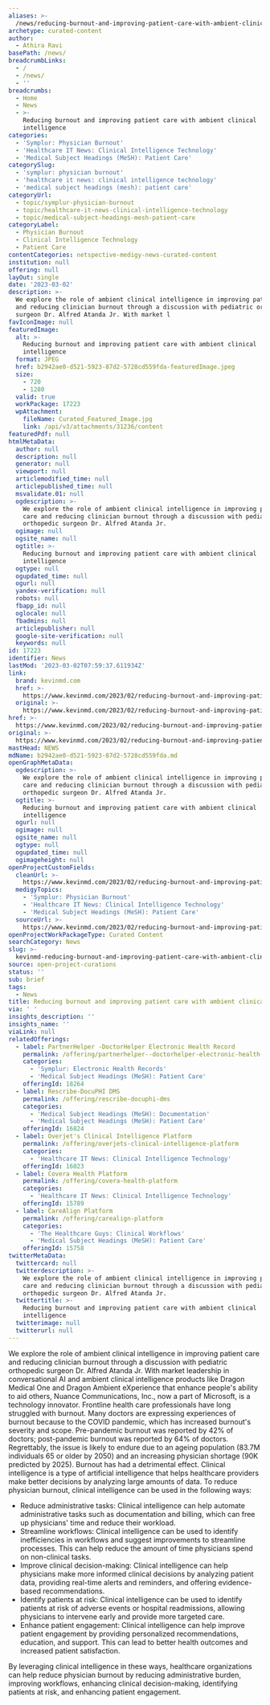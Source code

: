 ```yaml
---
aliases: >-
  /news/reducing-burnout-and-improving-patient-care-with-ambient-clinical-intelligence
archetype: curated-content
author:
  - Athira Ravi
basePath: /news/
breadcrumbLinks:
  - /
  - /news/
  - ''
breadcrumbs:
  - Home
  - News
  - >-
    Reducing burnout and improving patient care with ambient clinical
    intelligence
categories:
  - 'Symplur: Physician Burnout'
  - 'Healthcare IT News: Clinical Intelligence Technology'
  - 'Medical Subject Headings (MeSH): Patient Care'
categorySlug:
  - 'symplur: physician burnout'
  - 'healthcare it news: clinical intelligence technology'
  - 'medical subject headings (mesh): patient care'
categoryUrl:
  - topic/symplur-physician-burnout
  - topic/healthcare-it-news-clinical-intelligence-technology
  - topic/medical-subject-headings-mesh-patient-care
categoryLabel:
  - Physician Burnout
  - Clinical Intelligence Technology
  - Patient Care
contentCategories: netspective-medigy-news-curated-content
institution: null
offering: null
layOut: single
date: '2023-03-02'
description: >-
  We explore the role of ambient clinical intelligence in improving patient care
  and reducing clinician burnout through a discussion with pediatric orthopedic
  surgeon Dr. Alfred Atanda Jr. With market l
favIconImage: null
featuredImage:
  alt: >-
    Reducing burnout and improving patient care with ambient clinical
    intelligence
  format: JPEG
  href: b2942ae0-d521-5923-87d2-5728cd559fda-featuredImage.jpeg
  size:
    - 720
    - 1280
  valid: true
  workPackage: 17223
  wpAttachment:
    fileName: Curated_Featured_Image.jpg
    link: /api/v3/attachments/31236/content
featuredPdf: null
htmlMetaData:
  author: null
  description: null
  generator: null
  viewport: null
  articlemodified_time: null
  articlepublished_time: null
  msvalidate.01: null
  ogdescription: >-
    We explore the role of ambient clinical intelligence in improving patient
    care and reducing clinician burnout through a discussion with pediatric
    orthopedic surgeon Dr. Alfred Atanda Jr.
  ogimage: null
  ogsite_name: null
  ogtitle: >-
    Reducing burnout and improving patient care with ambient clinical
    intelligence
  ogtype: null
  ogupdated_time: null
  ogurl: null
  yandex-verification: null
  robots: null
  fbapp_id: null
  oglocale: null
  fbadmins: null
  articlepublisher: null
  google-site-verification: null
  keywords: null
id: 17223
identifier: News
lastMod: '2023-03-02T07:59:37.611934Z'
link:
  brand: kevinmd.com
  href: >-
    https://www.kevinmd.com/2023/02/reducing-burnout-and-improving-patient-care-with-ambient-clinical-intelligence.html
  original: >-
    https://www.kevinmd.com/2023/02/reducing-burnout-and-improving-patient-care-with-ambient-clinical-intelligence.html
href: >-
  https://www.kevinmd.com/2023/02/reducing-burnout-and-improving-patient-care-with-ambient-clinical-intelligence.html
original: >-
  https://www.kevinmd.com/2023/02/reducing-burnout-and-improving-patient-care-with-ambient-clinical-intelligence.html
mastHead: NEWS
mdName: b2942ae0-d521-5923-87d2-5728cd559fda.md
openGraphMetaData:
  ogdescription: >-
    We explore the role of ambient clinical intelligence in improving patient
    care and reducing clinician burnout through a discussion with pediatric
    orthopedic surgeon Dr. Alfred Atanda Jr.
  ogtitle: >-
    Reducing burnout and improving patient care with ambient clinical
    intelligence
  ogurl: null
  ogimage: null
  ogsite_name: null
  ogtype: null
  ogupdated_time: null
  ogimageheight: null
openProjectCustomFields:
  cleanUrl: >-
    https://www.kevinmd.com/2023/02/reducing-burnout-and-improving-patient-care-with-ambient-clinical-intelligence.html
  medigyTopics:
    - 'Symplur: Physician Burnout'
    - 'Healthcare IT News: Clinical Intelligence Technology'
    - 'Medical Subject Headings (MeSH): Patient Care'
  sourceUrl: >-
    https://www.kevinmd.com/2023/02/reducing-burnout-and-improving-patient-care-with-ambient-clinical-intelligence.html
openProjectWorkPackageType: Curated Content
searchCategory: News
slug: >-
  kevinmd-reducing-burnout-and-improving-patient-care-with-ambient-clinical-intelligence
source: open-project-curations
status: ''
sub: brief
tags:
  - News
title: Reducing burnout and improving patient care with ambient clinical intelligence
via: ' '
insights_description: ''
insights_name: ''
viaLink: null
relatedOfferings:
  - label: PartnerHelper -DoctorHelper Electronic Health Record
    permalink: /offering/partnerhelper--doctorhelper-electronic-health-record
    categories:
      - 'Symplur: Electronic Health Records'
      - 'Medical Subject Headings (MeSH): Patient Care'
    offeringId: 18264
  - label: Rescribe-DocuPHI DMS
    permalink: /offering/rescribe-docuphi-dms
    categories:
      - 'Medical Subject Headings (MeSH): Documentation'
      - 'Medical Subject Headings (MeSH): Patient Care'
    offeringId: 16824
  - label: Overjet's Clinical Intelligence Platform
    permalink: /offering/overjets-clinical-intelligence-platform
    categories:
      - 'Healthcare IT News: Clinical Intelligence Technology'
    offeringId: 16023
  - label: Covera Health Platform
    permalink: /offering/covera-health-platform
    categories:
      - 'Healthcare IT News: Clinical Intelligence Technology'
    offeringId: 15789
  - label: CareAlign Platform
    permalink: /offering/carealign-platform
    categories:
      - 'The Healthcare Guys: Clinical Workflows'
      - 'Medical Subject Headings (MeSH): Patient Care'
    offeringId: 15758
twitterMetaData:
  twittercard: null
  twitterdescription: >-
    We explore the role of ambient clinical intelligence in improving patient
    care and reducing clinician burnout through a discussion with pediatric
    orthopedic surgeon Dr. Alfred Atanda Jr.
  twittertitle: >-
    Reducing burnout and improving patient care with ambient clinical
    intelligence
  twitterimage: null
  twitterurl: null
---
```

<p>We explore the role of ambient clinical intelligence in improving patient care and reducing clinician burnout through a discussion with pediatric orthopedic surgeon Dr. Alfred Atanda Jr. With market leadership in conversational AI and ambient clinical intelligence products like Dragon Medical One and Dragon Ambient eXperience that enhance people's ability to aid others, Nuance Communications, Inc., now a part of Microsoft, is a technology innovator. Frontline health care professionals have long struggled with burnout. Many doctors are expressing experiences of burnout because to the COVID pandemic, which has increased burnout's severity and scope. Pre-pandemic burnout was reported by 42% of doctors; post-pandemic burnout was reported by 64% of doctors. Regrettably, the issue is likely to endure due to an ageing population (83.7M individuals 65 or older by 2050) and an increasing physician shortage (90K predicted by 2025). Burnout has had a detrimental effect. Clinical intelligence is a type of artificial intelligence that helps healthcare providers make better decisions by analyzing large amounts of data. To reduce physician burnout, clinical intelligence can be used in the following ways:</p><ul><li>Reduce administrative tasks: Clinical intelligence can help automate administrative tasks such as documentation and billing, which can free up physicians' time and reduce their workload.</li><li>Streamline workflows: Clinical intelligence can be used to identify inefficiencies in workflows and suggest improvements to streamline processes. This can help reduce the amount of time physicians spend on non-clinical tasks.</li><li>Improve clinical decision-making: Clinical intelligence can help physicians make more informed clinical decisions by analyzing patient data, providing real-time alerts and reminders, and offering evidence-based recommendations.</li><li>Identify patients at risk: Clinical intelligence can be used to identify patients at risk of adverse events or hospital readmissions, allowing physicians to intervene early and provide more targeted care.</li><li>Enhance patient engagement: Clinical intelligence can help improve patient engagement by providing personalized recommendations, education, and support. This can lead to better health outcomes and increased patient satisfaction.</li></ul><p>By leveraging clinical intelligence in these ways, healthcare organizations can help reduce physician burnout by reducing administrative burden, improving workflows, enhancing clinical decision-making, identifying patients at risk, and enhancing patient engagement.</p>